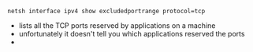 `netsh interface ipv4 show excludedportrange protocol=tcp`
- lists all the TCP ports reserved by applications on a machine
- unfortunately it doesn't tell you which applications reserved the ports
- 